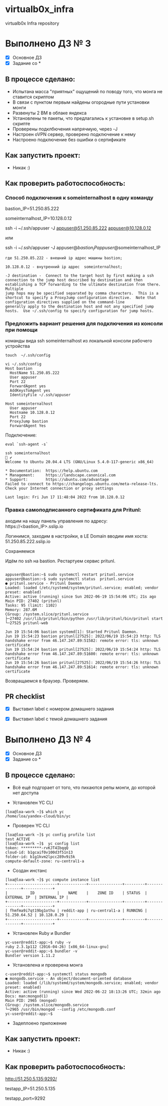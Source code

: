 # virtualb0x_infra
virtualb0x Infra repository

# Выполнено ДЗ № 3

 - [X] Основное ДЗ
 - [X] Задание со *

## В процессе сделано:
 - Испытана масса "приятных" ощущений по поводу того, что монга не ставится скриптом
 - В связи с пунктом первым найдены огородные пути установки монги
 - Развенуты 2 ВМ в облаке яндекса
 - Установлены те пакеты, что предлагались к установке в setup.sh скрипте
 - Проверены подклбючения напрячмую, через -J
 - Настроен oVPN сервер, проверено подключение к нему
 - Настроено подключение без ошибки о сертификате

## Как запустить проект:
 - Никак :)

## Как проверить работоспособность:
### Cпособ подключения к someinternalhost в одну команду


bastion_IP=51.250.85.222

someinternalhost_IP=10.128.0.12


ssh -i ~/.ssh/appuser -J appuser@51.250.85.222 appuser@10.128.0.12

или

ssh -i ~/.ssh/appuser -J appuser@$bastion_IP appuser@$someinternalhost_IP

    где 51.250.85.222 - внешний ip адрес машины bastion;

    10.128.0.12 - внутренний ip адрес  someinternalhost;

    -J destination -  Connect to the target host by first making a ssh connection to the jump host described by destination and then establishing a TCP forwarding to the ultimate destination from there.  Multiple
    jump hops may be specified separated by comma characters.  This is a shortcut to specify a ProxyJump configuration directive.  Note that configuration directives supplied on the command-line
    generally apply to the destination host and not any specified jump hosts.  Use ~/.ssh/config to specify configuration for jump hosts.

  ### Предложить вариант решения для подключения из консоли при помощи
  команды вида ssh someinternalhost из локальной консоли рабочего
  устройства

  ```
  touch  ~/.ssh/config

  vi ~/.ssh/config                                                                                                                         
  Host bastion
    HostName 51.250.85.222
    User appuser
    Port 22
    ForwardAgent yes
    AddKeysToAgent yes
    IdentityFile ~/.ssh/appuser

  Host someinternalhost
    User appuser
    Hostname 10.128.0.12
    Port 22
    ProxyJump bastion
    ForwardAgent Yes
  ```

Подключение:
```
eval `ssh-agent -s`

ssh someinternalhost                                                                                                                                             ✔
Welcome to Ubuntu 20.04.4 LTS (GNU/Linux 5.4.0-117-generic x86_64)

* Documentation:  https://help.ubuntu.com
* Management:     https://landscape.canonical.com
* Support:        https://ubuntu.com/advantage
Failed to connect to https://changelogs.ubuntu.com/meta-release-lts. Check your Internet connection or proxy settings

Last login: Fri Jun 17 11:48:04 2022 from 10.128.0.12

```

 ### Правка самоподписанного сертификата для Pritunl:

аходим на нашу панель управления по адресу: https://<bastion_IP>.sslip.io

 Логинимся, заходим в настройки, в LE Domain вводим имя хоста: 51.250.85.222.sslip.io

 Сохраняемся

 Идём по ssh на bastion. Рестартуем сервис pritunl.
 ```

 appuser@bastion:~$ sudo systemctl restart pritunl.service
 appuser@bastion:~$ sudo systemctl status  pritunl.service
 ● pritunl.service - Pritunl Daemon
 Loaded: loaded (/etc/systemd/system/pritunl.service; enabled; vendor preset: enabled)
 Active: active (running) since Sun 2022-06-19 15:54:06 UTC; 21s ago
 Main PID: 27402 (pritunl)
 Tasks: 95 (limit: 1102)
 Memory: 287.6M
 CGroup: /system.slice/pritunl.service
 ├─27402 /usr/lib/pritunl/bin/python /usr/lib/pritunl/bin/pritunl start
 └─27525 pritunl-web

 Jun 19 15:54:06 bastion systemd[1]: Started Pritunl Daemon.
 Jun 19 15:54:23 bastion pritunl[27525]: 2022/06/19 15:54:23 http: TLS handshake error from 46.147.247.89:51582: remote error: tls: unknown certificate
 Jun 19 15:54:24 bastion pritunl[27525]: 2022/06/19 15:54:24 http: TLS handshake error from 46.147.247.89:51600: remote error: tls: unknown certificate
 Jun 19 15:54:26 bastion pritunl[27525]: 2022/06/19 15:54:26 http: TLS handshake error from 46.147.247.89:51614: remote error: tls: unknown certificate

 ```

 Возвращаемся в браузер. Проверяем.

## PR checklist
 - [x] Выставил label с номером домашнего задания
 - [x] Выставил label с темой домашнего задания



 # Выполнено ДЗ № 4

  - [X] Основное ДЗ
  - [X] Задание со *

 ## В процессе сделано:
 - Всё ещё подгорает от того, что пихаются репы монги, до которой нет доступа

 - Установлен YC CLI
 ```
 [loa@loa-work ~]$ which yc
/home/loa/yandex-cloud/bin/yc
 ```
 - Проверен YC CLI
```
[loa@loa-work ~]$ yc config profile list
test ACTIVE
[loa@loa-work ~]$  yc config list
token: *********-rvKJT4IbqqQ
cloud-id: b1gcaif0v100d3f51n13
folder-id: b1g1kvm2lpcc289v9i5k
compute-default-zone: ru-central1-a
```

- Создан инстанс

```
[loa@loa-work ~]$ yc compute instance list
+----------------------+------------+---------------+---------+--------------+-------------+
|          ID          |    NAME    |    ZONE ID    | STATUS  | EXTERNAL IP  | INTERNAL IP |
+----------------------+------------+---------------+---------+--------------+-------------+
| fhmfma9i7qt19bg1othu | reddit-app | ru-central1-a | RUNNING | 51.250.64.52 | 10.128.0.29 |
+----------------------+------------+---------------+---------+--------------+-------------+
```
- Установлен Ruby и Bundler
```
yc-user@reddit-app:~$ ruby -v
ruby 2.3.1p112 (2016-04-26) [x86_64-linux-gnu]
yc-user@reddit-app:~$ bundler -v
Bundler version 1.11.2
```
- Установлена и проверена монга
```
c-user@reddit-app:~$ systemctl status mongodb
● mongodb.service - An object/document-oriented database
Loaded: loaded (/lib/systemd/system/mongodb.service; enabled; vendor preset: enabled)
Active: active (running) since Wed 2022-06-22 18:13:26 UTC; 32min ago
Docs: man:mongod(1)
Main PID: 2965 (mongod)
CGroup: /system.slice/mongodb.service
└─2965 /usr/bin/mongod --config /etc/mongodb.conf
yc-user@reddit-app:~$
```
- Задеплоено приложение

 ## Как запустить проект:
  - Никак :)

 ## Как проверить работоспособность:

http://51.250.5.135:9292/


 testapp_IP=51.250.5.135

 testapp_port=9292
